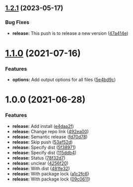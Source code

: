 ## [1.2.1](https://github.com/mavrck-inc/copy-git-meta/compare/1.2.0...1.2.1) (2023-05-17)


### Bug Fixes

* **release:** This push is to release a new version ([47a414e](https://github.com/mavrck-inc/copy-git-meta/commit/47a414eb57521a6458cc163d51af7ad41ce395f0))

# [1.1.0](https://github.com/mavrck-inc/copy-git-meta/compare/1.0.0...1.1.0) (2021-07-16)


### Features

* **options:** Add output options for all files ([5e4bd9c](https://github.com/mavrck-inc/copy-git-meta/commit/5e4bd9c9c88dca486c77890074a684a7c39010c4))

# 1.0.0 (2021-06-28)


### Features

* **release:** Add install ([e4daa2f](https://github.com/mavrck-inc/copy-git-meta/commit/e4daa2f5ffb6bfd8b9ad740e4a71dc2e5d2c1233))
* **release:** Change repo link ([492ea00](https://github.com/mavrck-inc/copy-git-meta/commit/492ea00b1f7031b4d626875e0a2c1bd81628879c))
* **release:** Semantic release ([fd70d78](https://github.com/mavrck-inc/copy-git-meta/commit/fd70d786cc69c5a7231d852f73c806e74386c4b4))
* **release:** Skip push ([53af52d](https://github.com/mavrck-inc/copy-git-meta/commit/53af52d7aa04bd30ed2545821ef3b1a66e8c7869))
* **release:** Specify dist ([5f38971](https://github.com/mavrck-inc/copy-git-meta/commit/5f38971c2f9b4ff6b96e9f814e4399530aad5c50))
* **release:** Specify dist ([115ddb4](https://github.com/mavrck-inc/copy-git-meta/commit/115ddb442b804bf869004c45fcda51138b7095e2))
* **release:** Status ([78f32d7](https://github.com/mavrck-inc/copy-git-meta/commit/78f32d77dfaa9eec4f7355ca82807d83164424e7))
* **release:** unclear ([4256f20](https://github.com/mavrck-inc/copy-git-meta/commit/4256f20e0a8500b7104bff96a91d076c3ae254da))
* **release:** With dist ([481fe32](https://github.com/mavrck-inc/copy-git-meta/commit/481fe3235e0403acf13d60271318c33d6eed4c9c))
* **release:** With package lock ([a1c2fc6](https://github.com/mavrck-inc/copy-git-meta/commit/a1c2fc633aed129575aed7b551e5b517ddd1873c))
* **release:** With package lock ([09c0611](https://github.com/mavrck-inc/copy-git-meta/commit/09c0611c725206eff379e96a6d5636de138e7787))
